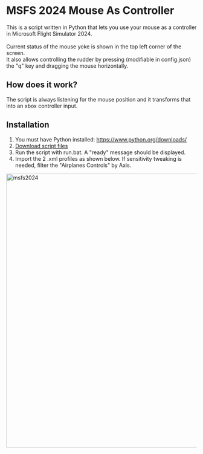 # MSFS 2024 Mouse As Controller
This is a script written in Python that lets you use your mouse as a controller in Microsoft Flight Simulator 2024.\
\
Current status of the mouse yoke is shown in the top left corner of the screen.\
It also allows controlling the rudder by pressing (modifiable in config.json) the "q" key and dragging the mouse horizontally.

## How does it work?
The script is always listening for the mouse position and it transforms that into an xbox controller input. 

## Installation
1. You must have Python installed: https://www.python.org/downloads/
2. [Download script files](https://github.com/dimeddy46/MSFS-2024-mouse-to-controller/archive/refs/heads/main.zip)
3. Run the script with run.bat. A "ready" message should be displayed.
4. Import the 2 .xml profiles as shown below. If sensitivity tweaking is needed, filter the "Airplanes Controls" by Axis.
<img width="1020" height="725" alt="msfs2024" src="https://github.com/user-attachments/assets/c3848e4c-2fcc-45e4-b5d7-889f7c096678" />
